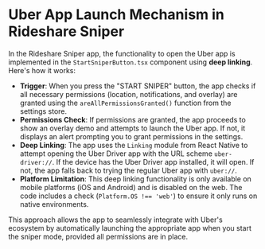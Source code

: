 # Uber App Launch Mechanism in Rideshare Sniper

In the Rideshare Sniper app, the functionality to open the Uber app is implemented in the `StartSniperButton.tsx` component using **deep linking**. Here's how it works:

- **Trigger**: When you press the "START SNIPER" button, the app checks if all necessary permissions (location, notifications, and overlay) are granted using the `areAllPermissionsGranted()` function from the settings store.
- **Permissions Check**: If permissions are granted, the app proceeds to show an overlay demo and attempts to launch the Uber app. If not, it displays an alert prompting you to grant permissions in the settings.
- **Deep Linking**: The app uses the `Linking` module from React Native to attempt opening the Uber Driver app with the URL scheme `uber-driver://`. If the device has the Uber Driver app installed, it will open. If not, the app falls back to trying the regular Uber app with `uber://`.
- **Platform Limitation**: This deep linking functionality is only available on mobile platforms (iOS and Android) and is disabled on the web. The code includes a check (`Platform.OS !== 'web'`) to ensure it only runs on native environments.

This approach allows the app to seamlessly integrate with Uber's ecosystem by automatically launching the appropriate app when you start the sniper mode, provided all permissions are in place.